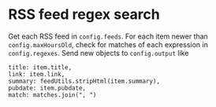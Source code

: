 # RSS feed regex search

Get each RSS feed in `config.feeds`.  For each item newer than `config.maxHoursOld`, check for matches of each expression in `config.regexes`.  Send new objects to `config.output` like 


    title: item.title,
    link: item.link,
    summary: feedUtils.stripHtml(item.summary),
    pubdate: item.pubdate,
    match: matches.join(", ")
